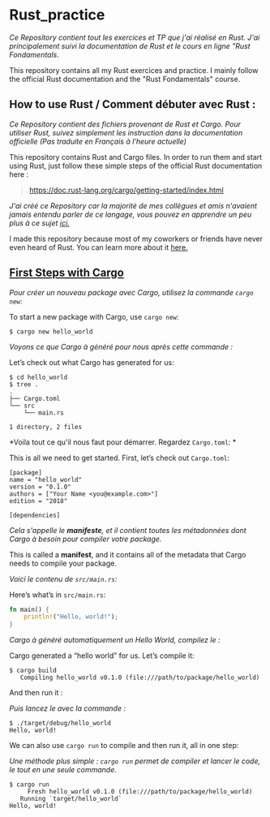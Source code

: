 # Rust_practice

*Ce Repository contient tout les exercices et TP que j'ai réalisé en Rust. J'ai principalement suivi la documentation de Rust et le cours en ligne "Rust Fondamentals*.


This repository contains all my Rust exercices and practice. I mainly follow the official Rust documentation and the "Rust Fondamentals" course.


## How to use Rust / Comment débuter avec Rust :

*Ce Repository contient des fichiers provenant de Rust et Cargo. Pour utiliser Rust, suivez simplement les instruction dans la documentation officielle (Pas traduite en Français à l'heure actuelle)*


This repository contains Rust and Cargo files. In order to run them and start using Rust, just follow these simple steps of the official Rust documentation here :


> https://doc.rust-lang.org/cargo/getting-started/index.html


*J'ai créé ce Repository car la majorité de mes collègues et amis n'avaient jamais entendu parler de ce langage, vous pouvez en apprendre un peu plus à ce sujet [ici.](https://fr.wikipedia.org/wiki/Rust_(langage))*


I made this repository because most of my coworkers or friends have never even heard of Rust.
You can learn more about it [here.](https://en.wikipedia.org/wiki/Rust_%28programming_language%29)

## [First Steps with Cargo](https://doc.rust-lang.org/cargo/getting-started/first-steps.html#first-steps-with-cargo)


*Pour créer un nouveau package avec Cargo, utilisez la commande  `cargo new`:*

To start a new package with Cargo, use `cargo new`:

```console
$ cargo new hello_world
```
*Voyons ce que Cargo à généré pour nous après cette commande :*

Let’s check out what Cargo has generated for us:

```console
$ cd hello_world
$ tree .
.
├── Cargo.toml
└── src
    └── main.rs

1 directory, 2 files
```
*Voila tout ce qu'il nous faut pour démarrer. Regardez `Cargo.toml`: *

This is all we need to get started. First, let’s check out `Cargo.toml`:

```
[package]
name = "hello_world"
version = "0.1.0"
authors = ["Your Name <you@example.com>"]
edition = "2018"

[dependencies]
```
*Cela s'appelle le **manifeste**, et il contient toutes les métadonnées dont Cargo à besoin pour compiler votre package.*

This is called a **manifest**, and it contains all of the metadata that Cargo needs to compile your package.

*Voici le contenu de `src/main.rs`:*

Here’s what’s in `src/main.rs`:


```rust
fn main() {
    println!("Hello, world!");
}
```

*Cargo à généré automatiquement un Hello World, compilez le :*


Cargo generated a “hello world” for us. Let’s compile it:

```console
$ cargo build
   Compiling hello_world v0.1.0 (file:///path/to/package/hello_world)
```

And then run it :

*Puis lancez le avec la commande :*

```console
$ ./target/debug/hello_world
Hello, world!
```

We can also use `cargo run` to compile and then run it, all in one step:

*Une méthode plus simple :  `cargo run` permet de compiler et lancer le code, le tout en une seule commande.* 

```console
$ cargo run
     Fresh hello_world v0.1.0 (file:///path/to/package/hello_world)
   Running `target/hello_world`
Hello, world!
```
